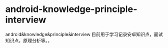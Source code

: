 # android-knowledge-principle-interview
android&amp;knowledge&amp;principle&amp;interview
目前用于学习记录安卓知识点，面试知识点，原理分析等。。
